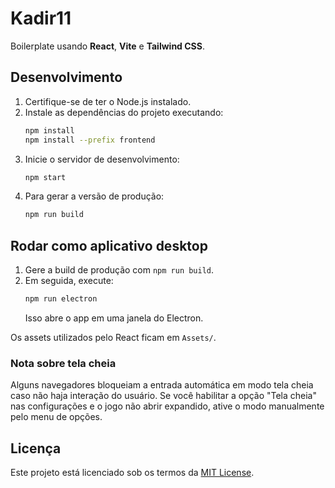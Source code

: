 # Kadir11

Boilerplate usando **React**, **Vite** e **Tailwind CSS**.

## Desenvolvimento

1. Certifique-se de ter o Node.js instalado.
2. Instale as dependências do projeto executando:
   ```bash
   npm install
   npm install --prefix frontend
   ```
3. Inicie o servidor de desenvolvimento:
   ```bash
   npm start
   ```
4. Para gerar a versão de produção:
   ```bash
   npm run build
   ```

## Rodar como aplicativo desktop

1. Gere a build de produção com `npm run build`.
2. Em seguida, execute:
   ```bash
   npm run electron
   ```
   Isso abre o app em uma janela do Electron.

Os assets utilizados pelo React ficam em `Assets/`.

### Nota sobre tela cheia

Alguns navegadores bloqueiam a entrada automática em modo tela cheia caso não
haja interação do usuário. Se você habilitar a opção "Tela cheia" nas
configurações e o jogo não abrir expandido, ative o modo manualmente pelo
menu de opções.

## Licença

Este projeto está licenciado sob os termos da [MIT License](LICENSE).

